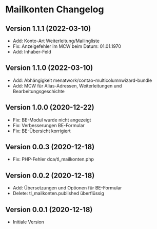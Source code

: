 # Mailkonten Changelog

## Version 1.1.1 (2022-03-10)

* Add: Konto-Art Weiterleitung/Mailingliste
* Fix: Anzeigefehler im MCW beim Datum: 01.01.1970
* Add: Inhaber-Feld

## Version 1.1.0 (2022-03-10)

* Add: Abhängigkeit menatwork/contao-multicolumnwizard-bundle
* Add: MCW für Alias-Adressen, Weiterleitungen und Bearbeitungsgeschichte

## Version 1.0.0 (2020-12-22)

* Fix: BE-Modul wurde nicht angezeigt
* Fix: Verbesserungen BE-Formular
* Fix: BE-Übersicht korrigiert

## Version 0.0.3 (2020-12-18)

* Fix: PHP-Fehler dca/tl_mailkonten.php

## Version 0.0.2 (2020-12-18)

* Add: Übersetzungen und Optionen für BE-Formular
* Delete: tl_mailkonten.published überflüssig

## Version 0.0.1 (2020-12-18)

* Initiale Version
